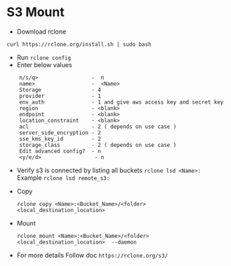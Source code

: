 # S3 Mount

- Download rclone
```
curl https://rclone.org/install.sh | sudo bash
```
- Run 
`rclone config
`
- Enter below values 

```
    n/s/q>                 -  n 
    name>                  -  <Name>
    Storage                - 4
    provider               - 1
    env_auth               - 1 and give aws access key and secret key
    region                 - <blank>
    endpoint               - <blank>
    location_constraint    - <blank>
    acl                    - 2 ( depends on use case )
    server_side_encryption - 2
    sse_kms_key_id         - 2
    storage_class          - 2 ( depends on use case )
    Edit advanced config?  - n
    <y/e/d>                 - n

```

- Verify s3 is connected by listing all buckets `rclone lsd <Name>:`  
  Example   `rclone lsd remote_s3:`
  
- Copy 

    ```
    rclone copy <Name>:<Bucket_Name>/<folder> <local_destination_location>
  ```
  
- Mount 

    ```
    rclone mount <Name>:<Bucket_Name>/<folder> <local_destination_location>  --daemon 
   ```
- For more details Follow doc `https://rclone.org/s3/`

